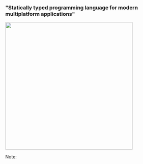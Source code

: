 ### "Statically typed programming language for modern multiplatform applications"

<img src="img/kotlin-logo.png" height="400" />

Note: